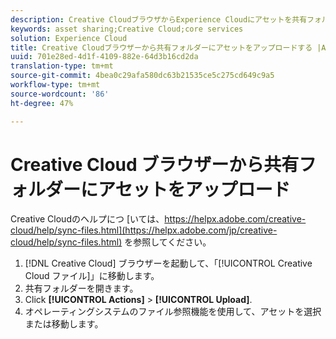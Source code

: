 ```yaml
---
description: Creative CloudブラウザからExperience Cloudにアセットを共有フォルダにアップロードする方法。
keywords: asset sharing;Creative Cloud;core services
solution: Experience Cloud
title: Creative Cloudブラウザーから共有フォルダーにアセットをアップロードする |Adobe Experience Cloud
uuid: 701e28ed-4d1f-4109-882e-64d3b16cd2da
translation-type: tm+mt
source-git-commit: 4bea0c29afa580dc63b21535ce5c275cd649c9a5
workflow-type: tm+mt
source-wordcount: '86'
ht-degree: 47%

---
```



# Creative Cloud ブラウザーから共有フォルダーにアセットをアップロード

Creative Cloudのヘルプにつ [いては、https://helpx.adobe.com/creative-cloud/help/sync-files.html](https://helpx.adobe.com/jp/creative-cloud/help/sync-files.html) を参照してください。

1. [!DNL Creative Cloud] ブラウザーを起動して、「[!UICONTROL Creative Cloud ファイル]」に移動します。
1. 共有フォルダーを開きます。
1. Click **[!UICONTROL Actions]** > **[!UICONTROL Upload]**.
1. オペレーティングシステムのファイル参照機能を使用して、アセットを選択または移動します。

